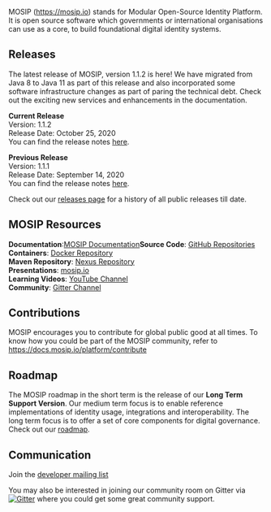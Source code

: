 MOSIP (https://mosip.io) stands for Modular Open-Source Identity Platform. It is open source software which governments or international organisations can use as a core, to build foundational digital identity systems. 

## Releases

The latest release of MOSIP, version 1.1.2 is here! We have migrated from Java 8 to Java 11 as part of this release and also incorporated some software infrastructure changes as part of paring the technical debt. Check out the exciting new services and enhancements in the documentation.

**Current Release**<br>Version: 1.1.2<br>Release Date: October 25, 2020<br>You can find the release notes [here](https://docs.mosip.io/platform/mosip-releases/release-notes-1.1.2).

**Previous Release**<br>Version: 1.1.1<br>Release Date: September 14, 2020<br>You can find the release notes [here](https://docs.mosip.io/platform/mosip-releases/release-notes-1.1.1).

Check out our [releases page](MOSIP-Releases.md) for a history of all public releases till date.

## MOSIP Resources
**Documentation**:[MOSIP Documentation](https://docs.mosip.io)**Source Code**: [GitHub Repositories](https://github.com/mosip)<br>**Containers**: [Docker Repository](https://hub.docker.com/u/mosipid)<br>**Maven Repository**: [Nexus Repository](https://oss.sonatype.org/service/local/repositories/snapshots/content/io/mosip/) <br>**Presentations**: [mosip.io](https://www.mosip.io/resources.php)<br>**Learning Videos**: [YouTube Channel](https://www.youtube.com/channel/UCKFSVO6BO1QLvBzc4voziDg)<br>**Community**: [Gitter Channel](https://gitter.im/mosip-community/community)

## Contributions 
MOSIP encourages you to contribute for global public good at all times.  To know how you could be part of the MOSIP community, refer to https://docs.mosip.io/platform/contribute

## Roadmap

The MOSIP roadmap in the short term is the release of our **Long Term Support Version**. Our medium term focus is to enable reference implementations of identity usage, integrations and interoperability. The long term focus is to offer a set of core components for digital governance. Check out our [roadmap](https://docs.mosip.io/platform/roadmap).

## Communication
Join the [developer mailing list](https://groups.io/g/mosip-dev)

You may also be interested in joining our community room on Gitter via [![Gitter](https://badges.gitter.im/mosip-community/community.svg)](https://gitter.im/mosip-community/community?utm_source=badge&utm_medium=badge&utm_campaign=pr-badge) where you could get some great community support.

